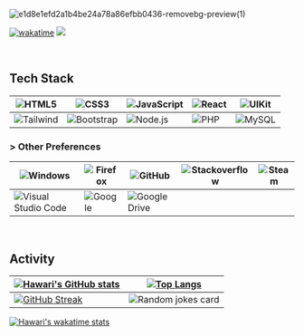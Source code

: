 ![e1d8e1efd2a1b4be24a78a86efbb0436-removebg-preview(1)](https://user-images.githubusercontent.com/90821837/229355085-39d3a18a-dfd2-456d-b218-593eec9476c9.png)

[![wakatime](https://wakatime.com/badge/user/9080e4a2-4bfc-4500-b7b1-082b2c6c5a6b.svg)](https://wakatime.com/@9080e4a2-4bfc-4500-b7b1-082b2c6c5a6b) ![](https://komarev.com/ghpvc/?username=hawariMuflihMunte&style=flat&color=blueviolet)

<br>

## Tech Stack

| ![HTML5](https://img.shields.io/badge/HTML-black?style=for-the-badge&logo=html5) | ![CSS3](https://img.shields.io/badge/CSS-black?style=for-the-badge&logo=css3) | ![JavaScript](https://img.shields.io/badge/JavaScript-black?style=for-the-badge&logo=javascript) | ![React](https://img.shields.io/badge/ReactJS-black?style=for-the-badge&logo=react) | ![UIKit](https://img.shields.io/badge/UIKit-black?style=for-the-badge&logo=uikit) |
|---|---|---|---|---|
| ![Tailwind](https://img.shields.io/badge/Tailwind-black?style=for-the-badge&logo=tailwindcss) | ![Bootstrap](https://img.shields.io/badge/Bootstrap-black?style=for-the-badge&logo=bootstrap) | ![Node.js](https://img.shields.io/badge/NodeJS-black?style=for-the-badge&logo=nodedotjs) | ![PHP](https://img.shields.io/badge/PHP-black?style=for-the-badge&logo=php) | ![MySQL](https://img.shields.io/badge/MySQL-black?style=for-the-badge&logo=mysql) |

### &#62; Other Preferences

| ![Windows](https://img.shields.io/badge/Windows-black?style=for-the-badge&logo=windows&logoColor=white) | ![Firefox](https://img.shields.io/badge/Firefox-black?style=for-the-badge&logo=Firefox-Browser&logoColor=white) | ![GitHub](https://img.shields.io/badge/github-%23121011.svg?style=for-the-badge&logo=github&logoColor=white) |  ![Stackoverflow](https://img.shields.io/badge/-Stackoverflow-black?style=for-the-badge&logo=stack-overflow&logoColor=white) | ![Steam](https://img.shields.io/badge/steam-%23000000.svg?style=for-the-badge&logo=steam&logoColor=white) |
|---|---|---|---|---|
| ![Visual Studio Code](https://img.shields.io/badge/Visual%20Studio%20Code-black.svg?style=for-the-badge&logo=visual-studio-code&logoColor=white) | ![Google](https://img.shields.io/badge/google-black?style=for-the-badge&logo=google&logoColor=white) | ![Google Drive](https://img.shields.io/badge/Google%20Drive-black?style=for-the-badge&logo=googledrive&logoColor=white) |  |  |

<br>

## Activity

|  [![Hawari's GitHub stats](https://github-readme-stats.vercel.app/api?username=hawariMuflihMunte&theme=tokyonight&count_private=true&include_all_commits=true&show_icons=true&border_radius=0&hide_border=true)]() | [![Top Langs](https://github-readme-stats.vercel.app/api/top-langs/?username=hawariMuflihMunte&layout=compact&theme=tokyonight&border_radius=0&hide_border=true&hide_progress=true)]() |
|---|---|
| [![GitHub Streak](https://streak-stats.demolab.com?user=hawariMuflihMunte&theme=tokyonight&hide_border=true&border_radius=0.25&date_format=j%20M%5B%20Y%5D)](https://git.io/streak-stats) | ![Random jokes card](https://readme-jokes.vercel.app/api?hideBorder=true&theme=tokyonight) |

[![Hawari's wakatime stats](https://github-readme-stats.vercel.app/api/wakatime?username=hawariMuflihMunte&theme=tokyonight&include_all_commits=true&border_radius=0&hide_border=true)](https://github.com/anuraghazra/github-readme-stats)

<!-- 
<img src="https://3.bp.blogspot.com/-C0Vqff9M5kg/VrARw5HUSlI/AAAAAAAAXUE/tPpCuxIeneo/s1600/Omake%2BGif%2BAnime%2B-%2BKoyomimonogatari%2B-%2BEpisode%2B4%2B-%2BSenjougahara%2BYoga.gif" alt="A beautiful girl with purple hair doing yoga" />

<span>
  <img src="https://user-images.githubusercontent.com/90821837/228054213-a9e119ab-0938-4423-ae39-9e01568028d3.png" width="120" />
  <img src="https://user-images.githubusercontent.com/90821837/228054507-8fcc659f-d0c5-4a6e-b521-84c7ee2fdc12.png" width="102" />
  <img src="https://user-images.githubusercontent.com/90821837/228056584-29485db9-db93-4745-9722-a2b19d815988.png" width="116" />
  <img src="https://user-images.githubusercontent.com/90821837/228059515-3a259bba-0a94-4084-bc4b-055901a6e3d6.png" width="126" />
</span> -->
